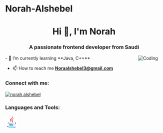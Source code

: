 # Norah-Alshebel
<h1 align="center">Hi 👋, I'm Norah</h1>
<h3 align="center">A passionate frontend developer from Saudi</h3>
<img align="right" alt="Coding" width="79" src="https://media.tenor.com/GfSX-u7VGM4AAAAC/coding.gif">
- 🌱 I’m currently learning **Java, C++**

- 📫 How to reach me **Noraalshebel3@gmail.com**

<h3 align="left">Connect with me:</h3>
<p align="left">
<a href="https://linkedin.com/in/norah alshebel" target="blank"><img align="center" src="https://raw.githubusercontent.com/rahuldkjain/github-profile-readme-generator/master/src/images/icons/Social/linked-in-alt.svg" alt="norah alshebel" height="30" width="40" /></a>
</p>

<h3 align="left">Languages and Tools:</h3>
<p align="left"> <a href="https://www.java.com" target="_blank" rel="noreferrer"> <img src="https://raw.githubusercontent.com/devicons/devicon/master/icons/java/java-original.svg" alt="java" width="40" height="40"/> </a> </p>
